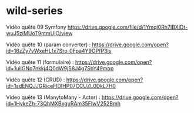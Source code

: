# wild-series



Vidéo quête 09 Symfony
https://drive.google.com/file/d/1Ymqi0Rh7IBXlDt-wuJ5ziMUoT9ntmUIO/view



Vidéo quête 10 (param converter) : https://drive.google.com/open?id=16zZy7vWxeHLfx7Sro_0Fpa4Y9OPfP3ls

Vidéo quête 11 (formulaire) : https://drive.google.com/open?id=1uiIGNq7nkkj4Q0dW9jS8J4g7SbY49mop

Vidéo quête 12 (CRUD) : https://drive.google.com/open?id=1sdENQJJGRiceFlDIHP07CCUZL0DkL7H0

Video quête 13 (ManytoMany - Actor) : https://drive.google.com/open?id=1HykeZh-73QhMXBxguRAm35FIwV252Bmh
